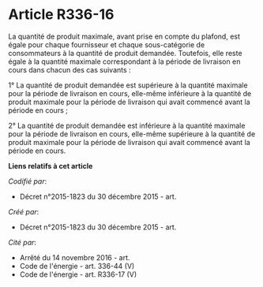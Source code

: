 # Article R336-16

La quantité de produit maximale, avant prise en compte du plafond, est égale pour chaque fournisseur et chaque sous-catégorie
de consommateurs à la quantité de produit demandée. Toutefois, elle reste égale à la quantité maximale correspondant à la
période de livraison en cours dans chacun des cas suivants :

1° La quantité de produit demandée est supérieure à la quantité maximale pour la période de livraison en cours, elle-même
inférieure à la quantité de produit maximale pour la période de livraison qui avait commencé avant la période en cours ;

2° La quantité de produit demandée est inférieure à la quantité maximale pour la période de livraison en cours, elle-même
supérieure à la quantité de produit maximale pour la période de livraison qui avait commencé avant la période en cours.

**Liens relatifs à cet article**

_Codifié par_:

  - Décret n°2015-1823 du 30 décembre 2015 - art.

_Créé par_:

  - Décret n°2015-1823 du 30 décembre 2015 - art.

_Cité par_:

  - Arrêté du 14 novembre 2016 - art.
  - Code de l'énergie - art. 336-44 (V)
  - Code de l'énergie - art. R336-17 (V)
